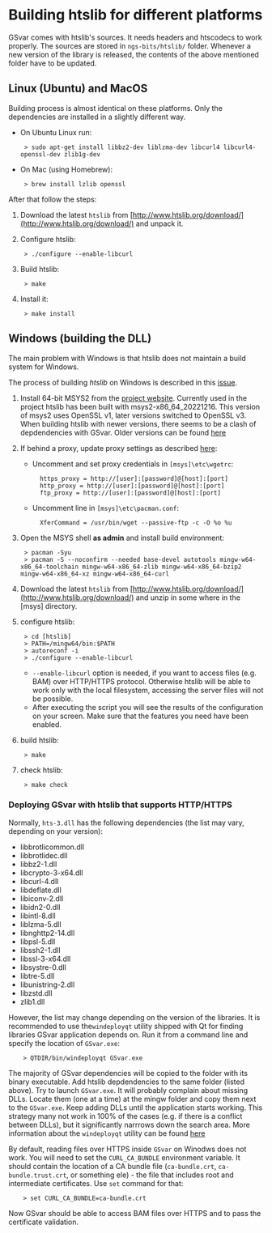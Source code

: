 # Building htslib for different platforms

GSvar comes with htslib's sources. It needs headers and htscodecs to work properly. The sources are stored in `ngs-bits/htslib/` folder. Whenever a new version of the library is released, the contents of the above mentioned folder have to be updated.

## <a name="linux_mac"></a>Linux (Ubuntu) and MacOS

Building process is almost identical on these platforms. Only the dependencies are installed in a slightly different way. 

 - On Ubuntu Linux run:

		> sudo apt-get install libbz2-dev liblzma-dev libcurl4 libcurl4-openssl-dev zlib1g-dev

 - On Mac (using Homebrew):

		> brew install lzlib openssl


After that follow the steps:

1. Download the latest `htslib` from [http://www.htslib.org/download/](http://www.htslib.org/download/) and unpack it.

2. Configure htslib:

    	> ./configure --enable-libcurl

3. Build htslib:

    	> make

4. Install it:

    	> make install


## <a name="windows"></a>Windows (building the DLL)

The main problem with Windows is that htslib does not maintain a build system for Windows.  

The process of building *htslib* on Windows is described in this [issue](https://github.com/samtools/htslib/issues/907).  


1. Install 64-bit MSYS2 from the [project website](https://msys2.github.io/). Currently used in the project htslib has been built with msys2-x86_64_20221216. This version of msys2 uses OpenSSL v1, later versions switched to OpenSSL v3. When building htslib with newer versions, there seems to be a clash of depdendencies with GSvar. Older versions can be found [here](https://github.com/msys2/msys2-installer/releases/)

2. If behind a proxy, update proxy settings as described [here](https://stackoverflow.com/questions/29783065/msys2-pacman-cant-update-packages-through-corporate-firewall9):
	- Uncomment and set proxy credentials in `[msys]\etc\wgetrc`:
	
			https_proxy = http://[user]:[password]@[host]:[port]
			http_proxy = http://[user]:[password]@[host]:[port]
			ftp_proxy = http://[user]:[password]@[host]:[port]
	- Uncomment line in `[msys]\etc\pacman.conf`:
	
			XferCommand = /usr/bin/wget --passive-ftp -c -O %o %u


3. Open the MSYS shell **as admin** and install build environment:

		> pacman -Syu
		> pacman -S --noconfirm --needed base-devel autotools mingw-w64-x86_64-toolchain mingw-w64-x86_64-zlib mingw-w64-x86_64-bzip2 mingw-w64-x86_64-xz mingw-w64-x86_64-curl

4. Download the latest `htslib` from [http://www.htslib.org/download/](http://www.htslib.org/download/) and unzip in some where in the [msys] directory.

5. configure htslib:
	
		> cd [htslib]
		> PATH=/mingw64/bin:$PATH
		> autoreconf -i
		> ./configure --enable-libcurl
    - `--enable-libcurl` option is needed, if you want to access files (e.g. BAM) over HTTP/HTTPS protocol. Otherwise htslib will be able to work only with the local filesystem, accessing the server files will not be possible.
    - After executing the script you will see the results of the configuration on your screen. Make sure that the features you need have been enabled.

6. build htslib:

		> make
	
7. check htslib:

		> make check

### Deploying GSvar with htslib that supports HTTP/HTTPS

Normally, `hts-3.dll` has the following dependencies (the list may vary, depending on your version):
 * libbrotlicommon.dll
 * libbrotlidec.dll
 * libbz2-1.dll
 * libcrypto-3-x64.dll
 * libcurl-4.dll
 * libdeflate.dll
 * libiconv-2.dll
 * libidn2-0.dll
 * libintl-8.dll
 * liblzma-5.dll
 * libnghttp2-14.dll
 * libpsl-5.dll
 * libssh2-1.dll
 * libssl-3-x64.dll
 * libsystre-0.dll
 * libtre-5.dll
 * libunistring-2.dll
 * libzstd.dll
 * zlib1.dll

However, the list may change depending on the version of the libraries. It is recommended to use the`windeployqt` utility shipped with Qt for finding libraries GSvar application depends on. Run it from a command line and specify the location of `GSvar.exe`:

        > QTDIR/bin/windeployqt GSvar.exe

The majority of GSvar dependencies will be copied to the folder with its binary executable. Add htslib depdendencies to the same folder (listed above). Try to launch `GSvar.exe`. It will probably complain about missing DLLs. Locate them (one at a time) at the mingw folder and copy them next to the `GSvar.exe`. Keep adding DLLs until the application starts working. This strategy many not work in 100% of the cases (e.g. if there is a conflict between DLLs), but it significantly narrrows down the search area. More information about the `windeployqt` utility can be found [here](https://doc.qt.io/Qt-5/windows-deployment.html)

By default, reading files over HTTPS inside `GSvar` on Winodws does not work. You will need to set the `CURL_CA_BUNDLE` environment variable. It should contain the location of a CA bundle file (`ca-bundle.crt`, `ca-bundle.trust.crt`, or something ele) - the file that includes root and intermediate certificates. Use `set` command for that:

        > set CURL_CA_BUNDLE=ca-bundle.crt

Now GSvar should be able to access BAM files over HTTPS and to pass the certificate validation.
